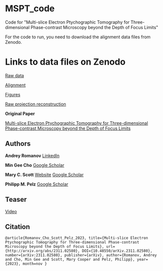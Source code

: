 # MSPT_code
Code for "Multi-slice Electron Ptychographic Tomography for Three-dimensional Phase-contrast Microscopy beyond the Depth of Focus Limits"

For the code to run, you need to download the alignment data files from Zenodo.

# Links to data files on Zenodo 

[Raw data](https://zenodo.org/records/13836702)

[Alignment](https://zenodo.org/records/14258195/files/alignment.tar.gz?download=1)

[Figures](https://zenodo.org/records/14258195/files/figures.tar.gz?download=1)

[Raw projection reconstruction](https://zenodo.org/records/14258195/files/raw_projection_reconstruction.tar.gz?download=1)


**Original Paper** 

[Multi-slice Electron Ptychographic Tomography for Three-dimensional Phase-contrast Microscopy beyond the Depth of Focus Limits](http://arxiv.org/abs/2311.02580)

## Authors

**Andrey Romanov**
[LinkedIn](https://www.linkedin.com/in/avmromanov/)

**Min Gee Cho**
[Google Scholar](https://scholar.google.com/citations?user=RxSmujsAAAAJ&hl=en)

**Mary C. Scott**
[Website](https://mse.berkeley.edu/people_new/scott/) 
[Google Scholar](https://scholar.google.com/citations?user=QQaPgTwAAAAJ&hl=en)

**Philipp M. Pelz**
[Google Scholar](https://scholar.google.com/citations?user=d-lXKR8AAAAJ&hl=en)

## Teaser

[Video](https://pelzlab.science/MSPT/images/video.mp4)

## Citation

```
@article{Romanov_Cho_Scott_Pelz_2023, title={Multi-slice Electron Ptychographic Tomography for Three-dimensional Phase-contrast Microscopy beyond the Depth of Focus Limits}, url={http://arxiv.org/abs/2311.02580}, DOI={10.48550/arXiv.2311.02580}, number={arXiv:2311.02580}, publisher={arXiv}, author={Romanov, Andrey and Cho, Min Gee and Scott, Mary Cooper and Pelz, Philipp}, year={2023}, month=nov }
```